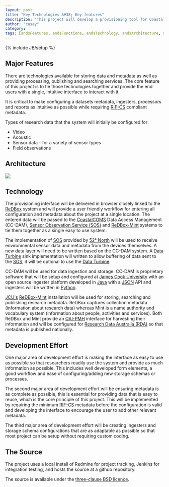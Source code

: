 ```yaml
---
layout: post
title: "Key Technologies &#38; Key features"
description: "This project will develop a provisioning tool for CoastalCOMS Data Access Management (CC-DAM) and ReDBox-Mint providing a single interface for researchers to enter their data and metadata."
author: "casey"
category: 
tags: [andsFeatures, andsFunctions, andsTechnology, andsArchitecture, andsTools, DIISRTE, fundedByAustralianNationalDataService, andsApps, DC24, richDataCapture]
---
```

{% include JB/setup %}

Major Features
--------------
There are technologies available for storing data and metadata as well as providing processing, publishing and searching services.  The core feature of this project is to tie those technologies together and provide the end users with a single, intuitive interface to interact with it.

It is critical to make configuring a datasets metadata, ingesters, processors and reports as intuitive as possible while requiring [RIF-CS](http://www.ands.org.au/guides/content-providers-guide.html) compliant metadata.

Types of research data that the system will initially be configured for:
<ul>
	<li>Video</li>
	<li>Acoustic</li>
	<li>Sensor data - for a variety of sensor types</li>
	<li>Field observations</li>
</ul>

Architecture
------------
<img class="diagram" src="{{ site.JB.BASE_PATH }}/images/high-level-architecture.png">

Technology
----------
The provisioning interface will be delivered in browser closely linked to the [ReDBox](http://www.redboxresearchdata.com.au/) system and will provide a user friendly workflow for entering all configuration and metadata about the project at a single location.  The entered data will be passed to the [CoastalCOMS](http://www.coastalcoms.com/) Data Access Management (CC-DAM), [Sensor Observation Service (SOS)](http://www.opengeospatial.org/standards/sos) and [ReDBox-Mint](http://www.redboxresearchdata.com.au/) systems to tie them together as a single easy to use system.

The implementation of [SOS](http://www.opengeospatial.org/standards/sos) provided by [52&#176; North](http://52north.org/) will be used to receive environmental sensor data and metadata from the devices themselves.  A new data layer will need to be written based on the CC-DAM system.  A [Data Turbine](http://www.dataturbine.org/) sink implementation will written to allow buffering of data sent to the [SOS](http://www.opengeospatial.org/standards/sos), it will be optional to use the [Data Turbine](http://www.dataturbine.org/).

CC-DAM will be used for data ingestion and storage.  CC-DAM is proprietary software that will be setup and configured at [James Cook University](http://www.jcu.edu.au/) with an open source ingester platform developed in [Java](http://www.java.com/en/) with a [JSON](http://www.json.org/) API and ingesters will be written in [Python](http://www.python.org/).

[JCU's](http://www.jcu.edu.au) [ReDBox-Mint](http://www.redboxresearchdata.com.au/) installation will be used for storing, searching and publishing research metadata.  ReDBox captures collection metadata (information about research data) whereas Mint is a name authority and vocabulary system (information about people, activities and services).  Both ReDBox and Mint provide an [OAI-PMH](http://www.openarchives.org/pmh/) interface for harvesting their information and will be configured for [Research Data Australia (RDA)](http://researchdata.ands.org.au/) so that metadata is published nationally.

Development Effort
------------------
One major area of development effort is making the interface as easy to use as possible so that researchers readily use the system and provide as much information as possible.  This includes well developed form elements, a good workflow and ease of configuring/adding new storage schemas or processes.

The second major area of development effort will be ensuring metadata is as complete as possible, this is essential for providing data that is easy to reuse, which is the core principle of this project.  This will be implemented by requiring the minimum [RIF-CS](http://www.ands.org.au/guides/content-providers-guide.html) metadata before the configuration is valid and developing the interface to encourage the user to add other relevant metadata.

The third major area of development effort will be creating ingesters and storage schema configurations that are as adaptable as possible so that most project can be setup without requiring custom coding.


The Source
----------
The project uses a local install of Redmine for project tracking, Jenkins for integration testing, and hosts the source at a github repository.

The source is available under the [three-clause BSD licence](http://localhost:8080/metadata).


